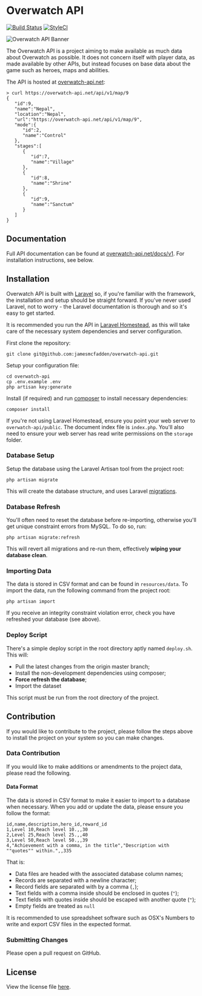 # Overwatch API

[![Build Status](https://travis-ci.org/jamesmcfadden/overwatch-api.svg?branch=master)](https://travis-ci.org/jamesmcfadden/overwatch-api)
[![StyleCI](https://styleci.io/repos/64663631/shield?style=flat)](https://styleci.io/repos/64663631)

![Overwatch API Banner](https://overwatch-api.net/img/ow-banner.jpg)

The Overwatch API is a project aiming to make available as much data about Overwatch as possible. It does not concern itself with player data, as made available by other APIs, but instead focuses on base data about the game such as heroes, maps and abilities.

The API is hosted at [overwatch-api.net](https://overwatch-api.net):

    > curl https://overwatch-api.net/api/v1/map/9
    {  
       "id":9,
       "name":"Nepal",
       "location":"Nepal",
       "url":"https://overwatch-api.net/api/v1/map/9",
       "mode":{  
          "id":2,
          "name":"Control"
       },
       "stages":[  
          {  
             "id":7,
             "name":"Village"
          },
          {  
             "id":8,
             "name":"Shrine"
          },
          {  
             "id":9,
             "name":"Sanctum"
          }
       ]
    }



## Documentation

Full API documentation can be found at [overwatch-api.net/docs/v1](https://overwatch-api.net/docs/v1). For installation instructions, see below.

## Installation

Overwatch API is built with [Laravel](https://laravel.com) so, if you're familiar with the framework, the installation and setup should be straight forward. If you've never used Laravel, not to worry - the Laravel documentation is thorough and so it's easy to get started.

It is recommended you run the API in [Laravel Homestead](https://laravel.com/docs/homestead), as this will take care of the necessary system dependencies and server configuration.

First clone the repository:

    git clone git@github.com:jamesmcfadden/overwatch-api.git

Setup your configuration file:

    cd overwatch-api
    cp .env.example .env
    php artisan key:generate

Install (if required) and run [composer](https://getcomposer.org) to install necessary dependencies:

    composer install

If you're not using Laravel Homestead, ensure you point your web server to `overwatch-api/public`. The document index file is `index.php`. You'll also need to ensure your web server has read write permissions on the `storage` folder.
    
### Database Setup

Setup the database using the Laravel Artisan tool from the project root:

    php artisan migrate

This will create the database structure, and uses Laravel [migrations](https://laravel.com/docs/migrations).

### Database Refresh

You'll often need to reset the database before re-importing, otherwise you'll get unique constraint errors from MySQL. To do so, run:

    php artisan migrate:refresh

This will revert all migrations and re-run them, effectively **wiping your database clean**.

### Importing Data

The data is stored in CSV format and can be found in `resources/data`. To import the data, run the following command from the project root:

    php artisan import

If you receive an integrity constraint violation error, check you have refreshed your database (see above).

### Deploy Script

There's a simple deploy script in the root directory aptly named `deploy.sh`. This will:

- Pull the latest changes from the origin master branch;
- Install the non-development dependencies using composer;
- **Force refresh the database**;
- Import the dataset

This script must be run from the root directory of the project.

## Contribution

If you would like to contribute to the project, please follow the steps above to install the project on your system so you can make changes.

### Data Contribution

If you would like to make additions or amendments to the project data, please read the following.

#### Data Format

The data is stored in CSV format to make it easier to import to a database when necessary. When you add or update the data, please ensure you follow the format:

    id,name,description,hero_id,reward_id
    1,Level 10,Reach level 10.,,30
    2,Level 25,Reach level 25.,,40
    3,Level 50,Reach level 50.,,39
    4,"Achievement with a comma, in the title","Description with ""quotes"" within.",,335

That is:

- Data files are headed with the associated database column names;
- Records are separated with a newline character;
- Record fields are separated with by a comma (`,`);
- Text fields with a comma inside should be enclosed in quotes (`"`);
- Text fields with quotes inside should be escaped with another quote (`"`);
- Empty fields are treated as `null`

It is recommended to use spreadsheet software such as OSX's Numbers to write and export CSV files in the expected format.

### Submitting Changes

Please open a pull request on GitHub.

## License

View the license file [here](https://github.com/jamesmcfadden/overwatch-api/blob/master/LICENSE).
